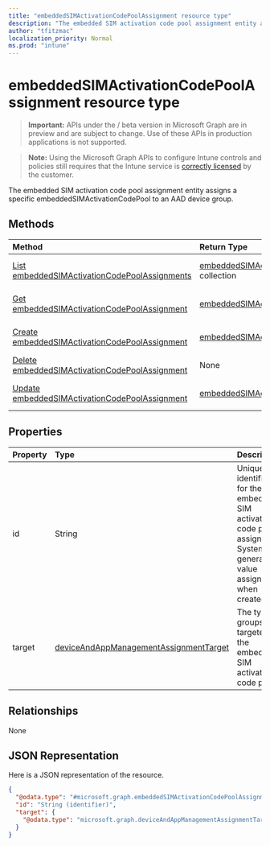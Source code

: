 ```yaml
---
title: "embeddedSIMActivationCodePoolAssignment resource type"
description: "The embedded SIM activation code pool assignment entity assigns a specific embeddedSIMActivationCodePool to an AAD device group."
author: "tfitzmac"
localization_priority: Normal
ms.prod: "intune"
---
```


# embeddedSIMActivationCodePoolAssignment resource type

> **Important:** APIs under the / beta version in Microsoft Graph are in preview and are subject to change. Use of these APIs in production applications is not supported.

> **Note:** Using the Microsoft Graph APIs to configure Intune controls and policies still requires that the Intune service is [correctly licensed](https://go.microsoft.com/fwlink/?linkid=839381) by the customer.

The embedded SIM activation code pool assignment entity assigns a specific embeddedSIMActivationCodePool to an AAD device group.
## Methods
|Method|Return Type|Description|
|:---|:---|:---|
|[List embeddedSIMActivationCodePoolAssignments](../api/intune-esim-embeddedsimactivationcodepoolassignment-list.md)|[embeddedSIMActivationCodePoolAssignment](../resources/intune-esim-embeddedsimactivationcodepoolassignment.md) collection|List properties and relationships of the [embeddedSIMActivationCodePoolAssignment](../resources/intune-esim-embeddedsimactivationcodepoolassignment.md) objects.|
|[Get embeddedSIMActivationCodePoolAssignment](../api/intune-esim-embeddedsimactivationcodepoolassignment-get.md)|[embeddedSIMActivationCodePoolAssignment](../resources/intune-esim-embeddedsimactivationcodepoolassignment.md)|Read properties and relationships of the [embeddedSIMActivationCodePoolAssignment](../resources/intune-esim-embeddedsimactivationcodepoolassignment.md) object.|
|[Create embeddedSIMActivationCodePoolAssignment](../api/intune-esim-embeddedsimactivationcodepoolassignment-create.md)|[embeddedSIMActivationCodePoolAssignment](../resources/intune-esim-embeddedsimactivationcodepoolassignment.md)|Create a new [embeddedSIMActivationCodePoolAssignment](../resources/intune-esim-embeddedsimactivationcodepoolassignment.md) object.|
|[Delete embeddedSIMActivationCodePoolAssignment](../api/intune-esim-embeddedsimactivationcodepoolassignment-delete.md)|None|Deletes a [embeddedSIMActivationCodePoolAssignment](../resources/intune-esim-embeddedsimactivationcodepoolassignment.md).|
|[Update embeddedSIMActivationCodePoolAssignment](../api/intune-esim-embeddedsimactivationcodepoolassignment-update.md)|[embeddedSIMActivationCodePoolAssignment](../resources/intune-esim-embeddedsimactivationcodepoolassignment.md)|Update the properties of a [embeddedSIMActivationCodePoolAssignment](../resources/intune-esim-embeddedsimactivationcodepoolassignment.md) object.|

## Properties
|Property|Type|Description|
|:---|:---|:---|
|id|String|Unique identifier for the embedded SIM activation code pool assignment. System generated value assigned when created.|
|target|[deviceAndAppManagementAssignmentTarget](../resources/intune-shared-deviceandappmanagementassignmenttarget.md)|The type of groups targeted by the embedded SIM activation code pool.|

## Relationships
None
## JSON Representation
Here is a JSON representation of the resource.
<!-- {
  "blockType": "resource",
  "keyProperty": "id",
  "@odata.type": "microsoft.graph.embeddedSIMActivationCodePoolAssignment"
}
-->
``` json
{
  "@odata.type": "#microsoft.graph.embeddedSIMActivationCodePoolAssignment",
  "id": "String (identifier)",
  "target": {
    "@odata.type": "microsoft.graph.deviceAndAppManagementAssignmentTarget"
  }
}
```





